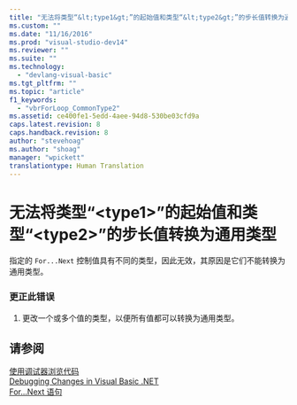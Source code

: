 ```yaml
---
title: "无法将类型“&lt;type1&gt;”的起始值和类型“&lt;type2&gt;”的步长值转换为通用类型 | Microsoft Docs"
ms.custom: ""
ms.date: "11/16/2016"
ms.prod: "visual-studio-dev14"
ms.reviewer: ""
ms.suite: ""
ms.technology: 
  - "devlang-visual-basic"
ms.tgt_pltfrm: ""
ms.topic: "article"
f1_keywords: 
  - "vbrForLoop_CommonType2"
ms.assetid: ce400fe1-5edd-4aee-94d8-530be03cfd9a
caps.latest.revision: 8
caps.handback.revision: 8
author: "stevehoag"
ms.author: "shoag"
manager: "wpickett"
translationtype: Human Translation
---
```

# 无法将类型“&lt;type1&gt;”的起始值和类型“&lt;type2&gt;”的步长值转换为通用类型
指定的 `For...Next` 控制值具有不同的类型，因此无效，其原因是它们不能转换为通用类型。  
  
### 更正此错误  
  
1.  更改一个或多个值的类型，以便所有值都可以转换为通用类型。  
  
## 请参阅  
 [使用调试器浏览代码](/visual-studio/debugger/navigating-through-code-with-the-debugger)   
 [Debugging Changes in Visual Basic .NET](http://msdn.microsoft.com/zh-cn/0e82bb0d-8bb2-4fe8-87d1-75f24c7cfd75)   
 [For...Next 语句](../../visual-basic/language-reference/statements/for-next-statement.md)